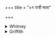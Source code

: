 +++
title = "०१ रात्री माता"

+++

<details><summary>Whitney</summary>

### Translation
1. Night \[is thy\] mother, cloud (*nábhas*) \[thy\] father, Aryaman thy  
grandfather; *silācī́*, verily, by name art thou; thou art sister of the  
gods.

### Notes
  
  
  
  
  
Ppp. has for **c** *śilādī nāma vā ’si*. The last pāda is found also  
below as vi. 100. 3 **b**; and cf. vii. 46. 1 **b**.
</details>

<details><summary>Griffith</summary>

Aryaman is thy grandsire, Night thy mother, and the Cloud thy sire. Thy name is called Silachi. Thou, thyself, art sister of the Gods.
</details>
